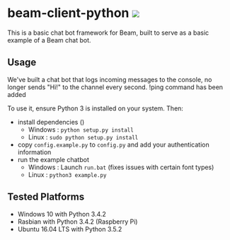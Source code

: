 # beam-client-python [![](https://badges.gitter.im/WatchBeam/beam.png)](https://gitter.im/WatchBeam/developers)

This is a basic chat bot framework for Beam, built to serve as a basic example of a Beam chat bot.

## Usage

We've built a chat bot that logs incoming messages to the console, no longer sends "Hi!" to the channel every second.
!ping command has been added

To use it, ensure Python 3 is installed on your system. Then:

* install dependencies ()
  * Windows : `python setup.py install`
  * Linux   : `sudo python setup.py install`
* copy `config.example.py` to `config.py` and add your authentication information
* run the example chatbot 
  * Windows : Launch `run.bat` (fixes issues with certain font types)
  * Linux   : `python3 example.py`

 ## Tested Platforms
 
* Windows 10 with Python 3.4.2
* Rasbian with Python 3.4.2 (Raspberry Pi)
* Ubuntu 16.04 LTS with Python 3.5.2